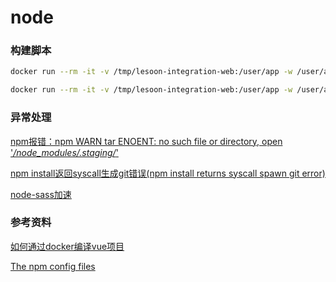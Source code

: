 # node

### 构建脚本

```sh
docker run --rm -it -v /tmp/lesoon-integration-web:/user/app -w /user/app hub.wonhigh.cn/tools/node:10.24.1-alpine3.11 cnpm install

docker run --rm -it -v /tmp/lesoon-integration-web:/user/app -w /user/app hub.wonhigh.cn/tools/node:10.24.1-alpine3.11 cnpm run build
```

### 异常处理

[npm报错：npm WARN tar ENOENT: no such file or directory, open '*/node_modules/.staging/*'](https://blog.csdn.net/lgfx21/article/details/103319967)

[npm install返回syscall生成git错误(npm install returns syscall spawn git error)](https://www.it1352.com/1924515.html)

[node-sass加速](https://www.jianshu.com/p/c6a4f8048e57)

### 参考资料

[如何通过docker编译vue项目](https://segmentfault.com/a/1190000040260539?utm_source=tag-newest)

[The npm config files](https://www.npmjs.cn/files/npmrc/)
